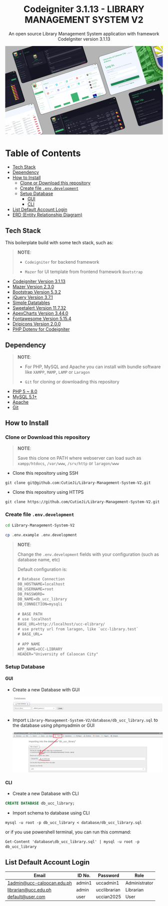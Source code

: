 <h1 align="center">Codeigniter 3.1.13 - LIBRARY MANAGEMENT SYSTEM V2</h1>
<p align="center">An open source Library Management System application with framework CodeIgniter version 3.1.13</p>

<img src="./docs/img/thumbnail/ELMSThumbnail.png" alt="ELMSThumbnail">

# Table of Contents

- [Tech Stack](#tech-stack)
- [Dependency](#dependency)
- [How to Install](#how-to-install)
  - [Clone or Download this repository](#clone-or-download-this-repository)
  - [Create file `.env.development`](#create-file-envdevelopment)
  - [Setup Database](#setup-database)
    - [GUI](#gui)
    - [CLI](#cli)
- [List Default Account Login](#list-default-account-login)
- [ERD (Entity Relationship Diagram)](#erd-entity-relationship-diagram)

## Tech Stack

This boilerplate build with some tech stack, such as:

> **NOTE**:
>
> - `Codeigniter` for backend framework
>
> - `Mazer` for UI template from frontend framework `Bootstrap`

- [Codeigniter Version 3.1.13](https://codeigniter.com/userguide3/installation/downloads.html)
- [Mazer Version 2.3.0](https://github.com/zuramai/mazer/releases/tag/v2.3.0)
- [Bootstrap Version 5.3.2](https://getbootstrap.com/)
- [jQuery Version 3.7.1](https://code.jquery.com/jquery-3.7.1.min.js)
- [Simple Datatables](https://github.com/fiduswriter/simple-datatables)
- [Sweetalert Version 11.7.32](https://github.com/sweetalert2/sweetalert2/releases/tag/v11.7.32)
- [ApexCharts Version 3.44.0](https://github.com/apexcharts/apexcharts.js/releases/tag/v3.44.0)
- [Fontawesome Version 5.15.4](https://fontawesome.com/v5/download)
- [Dripicons Version 2.0.0](https://github.com/amitjakhu/dripicons/releases/tag/2)
- [PHP Dotenv for Codeigniter](https://github.com/agungjk/phpdotenv-for-codeigniter)

## Dependency

> **NOTE**:
>
> - For PHP, MySQL and Apache you can install with bundle software like `XAMPP`, `MAMP`, `LAMP` or `Laragon`
>
> - `Git` for cloning or downloading this repository

- [PHP 5 ~ 8.0](https://www.php.net/releases/8.0/en.php)
- [MySQL 5.1+](https://downloads.mysql.com/archives/community/)
- [Apache](https://httpd.apache.org/)
- [Git](https://git-scm.com/downloads)

## How to Install

### Clone or Download this repository

> **NOTE**:
>
> Save this clone on PATH where webserver can load such as `xampp/htdocs`, `/var/www`, `/srv/http` or `laragon/www`

- Clone this repository using SSH

```shell
git clone git@github.com:CutieJi/Library-Management-System-V2.git
```

- Clone this repository using HTTPS

```shell
git clone https://github.com/CutieJi/Library-Management-System-V2.git
```

### Create file `.env.development`

```sh
cd Library-Management-System-V2
```

```sh
cp .env.example .env.development
```

> **NOTE**:
>
> Change the `.env.development` fields with your configuration (such as database name, etc)
>
> Default configuration is:
>
> ```
> # Database Connection
> DB_HOSTNAME=localhost
> DB_USERNAME=root
> DB_PASSWORD=
> DB_NAME=db_ucc_library
> DB_CONNECTION=mysqli
>
> # BASE PATH
> # use localhost
> BASE_URL=http://localhost/ucc-elibrary/
> # use pretty url from laragon, like `ucc-library.test`
> # BASE_URL=
>
> # APP NAME
> APP_NAME=UCC-LIBRARY
> HEADER="University of Caloocan City" 
> ```

### Setup Database

#### GUI

- Create a new Database with GUI

  ![Create New Database](./docs/img/setup-database/create_database_gui.png)

- Import `Library-Management-System-V2/database/db_ucc_library.sql` to the database using phpmyadmin or GUI

  ![Import Database](./docs/img/setup-database/import_database_gui.png)

#### CLI

- Create a new Database with CLI

```sql
CREATE DATABASE db_ucc_library;
```

- Import schema to database using CLI

```shell
mysql -u root -p db_ucc_library < database/db_ucc_library.sql
```

or if you use powershell terminal, you can run this command:

```pwsh
Get-Content 'database\db_ucc_library.sql' | mysql -u root -p db_ucc_library
```

## List Default Account Login

| Email                      | ID No. | Password     | Role          |
| -------------------------- | ------ | ------------ | ------------- |
| 1admin@ucc-caloocan.edu.ph | admin1 | uccadmin1    | Administrator |
| librarian@ucc.edu.ph       | admin  | ucclibrarian | Librarian     |
| default@user.com           | user   | uccian2025   | User          |

